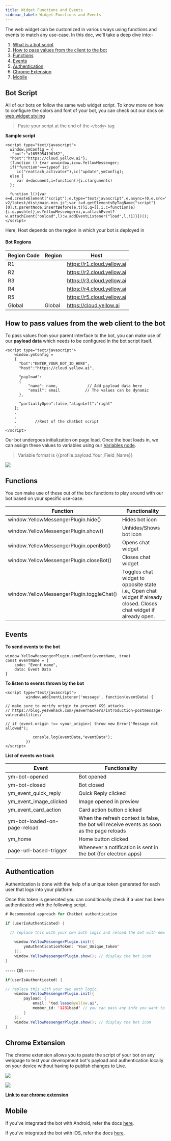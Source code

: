 ```yaml
---
title: Widget Functions and Events
sidebar_label: Widget Functions and Events
---
```


The web widget can be customized in various ways using functions and events to match any use-case. In this doc, we'll take a deep dive into:-

1. [What is a bot script](#script)
2. [How to pass values from the client to the bot](#payload)
3. [Functions](#functions)
4. [Events](#events)
5. [Authentication](#auth)
6. [Chrome Extension](#ext)
7. [Mobile](#mobile)

## <a name="script"></a> Bot Script
All of our bots on follow the same web widget script. To know more on how to configure the colors and font of your bot, you can check out our docs on [web widget styling](https://docs.yellow.ai/docs/platform_concepts/channelConfiguration/web-widget)

> Paste your script at the end of the `</body>` tag

**Sample script**
```
<script type="text/javascript"> 
  window.ymConfig = {
   "bot":"x1655954196162",
  "host":"https://cloud.yellow.ai"};
  (function () {var w=window,ic=w.YellowMessenger;
  if("function"===typeof ic)
     ic("reattach_activator"),ic("update",ymConfig);
  else {
     var d=document,i=function(){i.c(arguments)
  };

  function l(){var e=d.createElement("script");e.type="text/javascript",e.async=!0,e.src="https://cdn.yellowmessenger.com/plugin/widget-v2/latest/dist/main.min.js";var t=d.getElementsByTagName("script")[0];t.parentNode.insertBefore(e,t)}i.q=[],i.c=function(e){i.q.push(e)},w.YellowMessenger=i,w.attachEvent?w.attachEvent("onload",l):w.addEventListener("load",l,!1)}})();
</script>

```

Here, Host depends on the region in which your bot is deployed in

#### Bot Regions



| Region Code | Region | Host |
| --- | --- | --- |
| R1 |  | https://r1.cloud.yellow.ai |
| R2 |  | https://r2.cloud.yellow.ai |
| R3 |  | https://r3.cloud.yellow.ai |
| R4 |  | https://r4.cloud.yellow.ai |
| R5 |  | https://r5.cloud.yellow.ai |
|Global| Global| https://cloud.yellow.ai |






## <a name="payload"></a> How to pass values from the web client to the bot
To pass values from your parent interface to the bot, you can make use of our **payload data** which needs to be configured in the bot script itself.

```
<script type="text/javascript">
    window.ymConfig = 
    {
      "bot":"ENTER_YOUR_BOT_ID_HERE",
      "host":"https://cloud.yellow.ai",
      
      "payload":
      {
          "name": name,             // Add payload data here
          "email": email           // The values can be dynamic
      },
      
      "partiallyOpen":false,"alignLeft":"right"
    };
    .
    .
    .        //Rest of the chatbot script
    .
</script>
```

Our bot undergoes initialization on page load. Once the boat loads in, we can assign these values to variables using our [Variables node](https://docs.yellow.ai/docs/platform_concepts/studio/build/nodes/action-nodes/#variables).

> Variable format is {{profile.payload.Your_Field_Name}}

![](https://i.imgur.com/3Np2ozp.png)

<!-- 
## Authenticating users
We make use of session tokens to authenticate all our users and maintain their chat history

```
Sample code block that's formatted well
``` -->

## <a name="functions"></a> Functions

You can make use of these out of the box functions to play around with our bot based on your specific use-case.

| Function                                  | Functionality                                                                                                       |
| ----------------------------------------- | ------------------------------------------------------------------------------------------------------------------- |
| window.YellowMessengerPlugin.hide()       | Hides bot icon                                                                                                      |
| window.YellowMessengerPlugin.show()       | Unhides/Shows bot icon                                                                                              |
| window.YellowMessengerPlugin.openBot()    | Opens chat widget                                                                                                   |
| window.YellowMessengerPlugin.closeBot()   | Closes chat widget                                                                                                  |
| window.YellowMessengerPlugin.toggleChat() | Toggles chat widget to opposite state i.e., Open chat widget if already closed. Closes chat widget if already open. |

## <a name="events"></a>Events

**To send events to the bot**
```
window.YellowMessengerPlugin.sendEvent(eventName, true)
const eventName = {
	code: "Event name",
	data: Event Data
}
```
**To listen to events thrown by the bot**

```
<script type="text/javascript">
         window.addEventListener('message', function(eventData) {

// make sure to verify origin to prevent XSS attacks.
// https://blog.yeswehack.com/yeswerhackers/introduction-postmessage-vulnerabilities/

// if (event.origin !== <your_origin>) throw new Error('Message not allowed");
            
            console.log(eventData,"eventData");
         })
</script>
```

**List of events we track**


| Event                        | Functionality                                                                              |
| ---------------------------- | ------------------------------------------------------------------------------------------ |
| ym-bot-opened                | Bot opened                                                                                 |
| ym-bot-closed                | Bot closed                                                                                 |
| ym_event_quick_reply         | Quick Reply clicked                                                                        |
| ym_event_image_clicked       | Image opened in preview                                                                    |
| ym_event_card_action         | Card action button clicked                                                                 |
| ym-bot-loaded-on-page-reload | When the refresh context is false, the bot will receive events as soon as the page reloads |
| ym_home                      | Home button clicked                                                                        |
| page-url-based-trigger       | Whenever a notification is sent in the bot (for electron apps)                             |

## <a name="auth"></a>Authentication
Authentication is done with the help of a unique token generated for each user that logs into your platform.

Once this token is generated you can conditionally check if a user has been authenticated with the following script.



```java
# Recommended approach for Chatbot authentication

if (userIsAuthenticated) { 

  // replace this with your own auth logic and reload the bot with new info.
	
    window.YellowMessengerPlugin.init({
		ymAuthenticationToken: 'Your_Unique_token'
	});
	window.YellowMessengerPlugin.show(); // display the bot icon
}

```



----- OR -----


```java
if(userIsAuthenticated) { 

// replace this with your own auth logic.
	window.YellowMessengerPlugin.init({
		payload: {
			email: 'ted.lasso@yellow.ai',
			member_id: '1231basd' // you can pass any info you want to be associated with the user based on your use case here. Note that this can be read by the bot using the {{profile.payload.member_id}} variable.
		}
	});
	window.YellowMessengerPlugin.show(); // display the bot icon
}
```

## <a name="ext"></a>Chrome Extension

The chrome extension allows you to paste the script of your bot on any webpage to test your development bot's payload and authentication locally on your device without having to publish changes to Live.

![](https://i.imgur.com/pcoRoWo.png)

![](https://i.imgur.com/MPbAQh8.png)



**[Link to our chrome extension](https://chrome.google.com/webstore/detail/yellowai-web-widget-launc/hlajdopahpkoakfedombhdpomlpmafbb)**


## <a name="mobile"></a>Mobile

If you've integrated the bot with Android, refer the docs [here](https://docs.yellow.ai/docs/platform_concepts/mobile/chatbot/android).

If you've integrated the bot with iOS, refer the docs [here](https://docs.yellow.ai/docs/platform_concepts/mobile/chatbot/ios).

